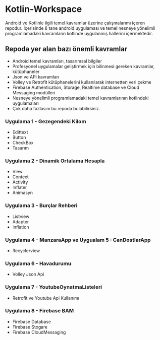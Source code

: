 # Kotlin-Workspace

Android ve Kotlinle ilgili temel kavramlar üzerine çalışmalarımı içeren repodur. İçerisinde 8 tane android uygulaması ve temel nesneye yönelimli programlamadaki kavramların kotlinde uygulanmış hallerini içermektedir.

## Repoda yer alan bazı önemli kavramlar

- Android temel kavramları, tasarımsal bilgiler
- Profesyonel uygulamalar geliştirmek için bilinmesi gereken kavramlar, kütüphaneler
- Json ve APi kavramları
- Volley ve Retrofit kütüphanelerini kullanılarak internetten veri çekme 
- Firebase Authentication, Storage, Realtime database ve Cloud Messaging modülleri
- Nesneye yönelimli programlamadaki temel kavramlarının kotlindeki uygulamaları
- Çok daha fazlasını bu repoda bulabilirsiniz.


### Uygulama 1 - Gezegendeki Kilom
- Edittext
- Button
- CheckBox
- Tasarım

### Uygulama 2 - Dinamik Ortalama Hesapla
- View
- Context
- Activity
- Inflater
- Animasyn

### Uygulama 3 - Burçlar Rehberi
- Listview
- Adapter
- Inflation

### Uygulama 4 - ManzaraApp ve Uygualam 5 : CanDostlarApp
- Recyclerview

### Uygulama 6 - Havadurumu
- Volley Json Api

### Uygulama 7 - YoutubeOynatmaListeleri
-  Retrofit ve Youtube Api Kullanımı

### Uygulama 8 - Firebase BAM
- Firebase Database
- Firebase Stogare
- Firebase CloudMessaging
